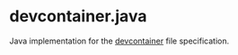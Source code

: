 <!--
SPDX-FileCopyrightText: The devcontainer.java Authors
SPDX-License-Identifier: 0BSD
 -->

# devcontainer.java

Java implementation for the [devcontainer](https://containers.dev/implementors/json_reference/) file specification.
